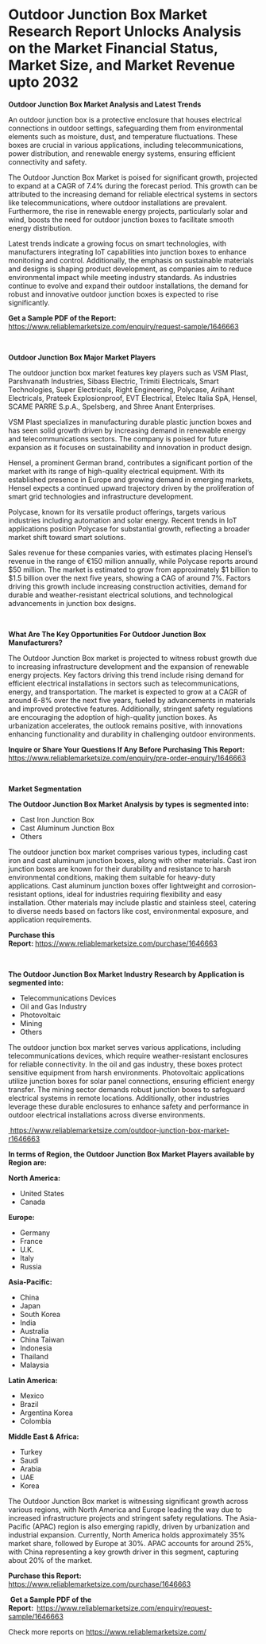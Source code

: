 <p><h1>Outdoor Junction Box Market Research Report Unlocks Analysis on the Market Financial Status, Market Size, and Market Revenue upto 2032</h1></p><p><strong>Outdoor Junction Box Market Analysis and Latest Trends</strong></p>
<p><p>An outdoor junction box is a protective enclosure that houses electrical connections in outdoor settings, safeguarding them from environmental elements such as moisture, dust, and temperature fluctuations. These boxes are crucial in various applications, including telecommunications, power distribution, and renewable energy systems, ensuring efficient connectivity and safety.</p><p>The Outdoor Junction Box Market is poised for significant growth, projected to expand at a CAGR of 7.4% during the forecast period. This growth can be attributed to the increasing demand for reliable electrical systems in sectors like telecommunications, where outdoor installations are prevalent. Furthermore, the rise in renewable energy projects, particularly solar and wind, boosts the need for outdoor junction boxes to facilitate smooth energy distribution.</p><p>Latest trends indicate a growing focus on smart technologies, with manufacturers integrating IoT capabilities into junction boxes to enhance monitoring and control. Additionally, the emphasis on sustainable materials and designs is shaping product development, as companies aim to reduce environmental impact while meeting industry standards. As industries continue to evolve and expand their outdoor installations, the demand for robust and innovative outdoor junction boxes is expected to rise significantly.</p></p>
<p><strong>Get a Sample PDF of the Report:&nbsp;</strong> <a href="https://www.reliablemarketsize.com/enquiry/request-sample/1646663?utm_campaign=1836&utm_medium=2&utm_source=Github&utm_content=ia&utm_term=23022025&utm_id=outdoor-junction-box">https://www.reliablemarketsize.com/enquiry/request-sample/1646663</a></p>
<p>&nbsp;</p>
<p><strong>Outdoor Junction Box Major Market Players</strong></p>
<p><p>The outdoor junction box market features key players such as VSM Plast, Parshvanath Industries, Sibass Electric, Trimiti Electricals, Smart Technologies, Super Electricals, Right Engineering, Polycase, Arihant Electricals, Prateek Explosionproof, EVT Electrical, Etelec Italia SpA, Hensel, SCAME PARRE S.p.A., Spelsberg, and Shree Anant Enterprises. </p><p>VSM Plast specializes in manufacturing durable plastic junction boxes and has seen solid growth driven by increasing demand in renewable energy and telecommunications sectors. The company is poised for future expansion as it focuses on sustainability and innovation in product design.</p><p>Hensel, a prominent German brand, contributes a significant portion of the market with its range of high-quality electrical equipment. With its established presence in Europe and growing demand in emerging markets, Hensel expects a continued upward trajectory driven by the proliferation of smart grid technologies and infrastructure development.</p><p>Polycase, known for its versatile product offerings, targets various industries including automation and solar energy. Recent trends in IoT applications position Polycase for substantial growth, reflecting a broader market shift toward smart solutions.</p><p>Sales revenue for these companies varies, with estimates placing Hensel’s revenue in the range of €150 million annually, while Polycase reports around $50 million. The market is estimated to grow from approximately $1 billion to $1.5 billion over the next five years, showing a CAG of around 7%. Factors driving this growth include increasing construction activities, demand for durable and weather-resistant electrical solutions, and technological advancements in junction box designs.</p></p>
<p>&nbsp;</p>
<p><strong>What Are The Key Opportunities For Outdoor Junction Box Manufacturers?</strong></p>
<p><p>The Outdoor Junction Box market is projected to witness robust growth due to increasing infrastructure development and the expansion of renewable energy projects. Key factors driving this trend include rising demand for efficient electrical installations in sectors such as telecommunications, energy, and transportation. The market is expected to grow at a CAGR of around 6-8% over the next five years, fueled by advancements in materials and improved protective features. Additionally, stringent safety regulations are encouraging the adoption of high-quality junction boxes. As urbanization accelerates, the outlook remains positive, with innovations enhancing functionality and durability in challenging outdoor environments.</p></p>
<p><strong>Inquire or Share Your Questions If Any Before Purchasing This Report:</strong> <a href="https://www.reliablemarketsize.com/enquiry/pre-order-enquiry/1646663?utm_campaign=1836&utm_medium=2&utm_source=Github&utm_content=ia&utm_term=23022025&utm_id=outdoor-junction-box">https://www.reliablemarketsize.com/enquiry/pre-order-enquiry/1646663</a></p>
<p>&nbsp;</p>
<p><strong>Market Segmentation</strong></p>
<p><strong>The Outdoor Junction Box Market Analysis by types is segmented into:</strong></p>
<p><ul><li>Cast Iron Junction Box</li><li>Cast Aluminum Junction Box</li><li>Others</li></ul></p>
<p><p>The outdoor junction box market comprises various types, including cast iron and cast aluminum junction boxes, along with other materials. Cast iron junction boxes are known for their durability and resistance to harsh environmental conditions, making them suitable for heavy-duty applications. Cast aluminum junction boxes offer lightweight and corrosion-resistant options, ideal for industries requiring flexibility and easy installation. Other materials may include plastic and stainless steel, catering to diverse needs based on factors like cost, environmental exposure, and application requirements.</p></p>
<p><strong>Purchase this Report:&nbsp;</strong><a href="https://www.reliablemarketsize.com/purchase/1646663?utm_campaign=1836&utm_medium=2&utm_source=Github&utm_content=ia&utm_term=23022025&utm_id=outdoor-junction-box">https://www.reliablemarketsize.com/purchase/1646663</a></p>
<p>&nbsp;</p>
<p><strong>The Outdoor Junction Box Market Industry Research by Application is segmented into:</strong></p>
<p><ul><li>Telecommunications Devices</li><li>Oil and Gas Industry</li><li>Photovoltaic</li><li>Mining</li><li>Others</li></ul></p>
<p><p>The outdoor junction box market serves various applications, including telecommunications devices, which require weather-resistant enclosures for reliable connectivity. In the oil and gas industry, these boxes protect sensitive equipment from harsh environments. Photovoltaic applications utilize junction boxes for solar panel connections, ensuring efficient energy transfer. The mining sector demands robust junction boxes to safeguard electrical systems in remote locations. Additionally, other industries leverage these durable enclosures to enhance safety and performance in outdoor electrical installations across diverse environments.</p></p>
<p><a href="https://www.reliablemarketsize.com/outdoor-junction-box-market-r1646663?utm_campaign=1836&utm_medium=2&utm_source=Github&utm_content=ia&utm_term=23022025&utm_id=outdoor-junction-box">&nbsp;https://www.reliablemarketsize.com/outdoor-junction-box-market-r1646663</a></p>
<p><strong>In terms of Region, the Outdoor Junction Box Market Players available by Region are:</strong></p>
<p>
    <p> <strong> North America: </strong>
        <ul>
            <li>United States</li>
            <li>Canada</li>
        </ul>
        </p> 
    <p> <strong> Europe: </strong>
        <ul>
            <li>Germany</li>
            <li>France</li>
            <li>U.K.</li>
            <li>Italy</li>
            <li>Russia</li>
        </ul>
        </p> 
    <p> <strong> Asia-Pacific: </strong>
        <ul>
            <li>China</li>
            <li>Japan</li>
            <li>South Korea</li>
            <li>India</li>
            <li>Australia</li>
            <li>China Taiwan</li>
            <li>Indonesia</li>
            <li>Thailand</li>
            <li>Malaysia</li>
        </ul>
        </p> 
    <p> <strong> Latin America: </strong>
        <ul>
            <li>Mexico</li>
            <li>Brazil</li>
            <li>Argentina Korea</li>
            <li>Colombia</li>
        </ul>
        </p> 
    <p> <strong> Middle East & Africa: </strong>
        <ul>
            <li>Turkey</li>
            <li>Saudi</li>
            <li>Arabia</li>
            <li>UAE</li>
            <li>Korea</li>
        </ul>
    </p>
    </p>
<p><p>The Outdoor Junction Box market is witnessing significant growth across various regions, with North America and Europe leading the way due to increased infrastructure projects and stringent safety regulations. The Asia-Pacific (APAC) region is also emerging rapidly, driven by urbanization and industrial expansion. Currently, North America holds approximately 35% market share, followed by Europe at 30%. APAC accounts for around 25%, with China representing a key growth driver in this segment, capturing about 20% of the market.</p></p>
<p><strong>Purchase this Report: </strong><a href="https://www.reliablemarketsize.com/purchase/1646663?utm_campaign=1836&utm_medium=2&utm_source=Github&utm_content=ia&utm_term=23022025&utm_id=outdoor-junction-box">https://www.reliablemarketsize.com/purchase/1646663</a></p>
<p>&nbsp;<strong>Get a Sample PDF of the Report:&nbsp;&nbsp;</strong><a href="https://www.reliablemarketsize.com/enquiry/request-sample/1646663?utm_campaign=1836&utm_medium=2&utm_source=Github&utm_content=ia&utm_term=23022025&utm_id=outdoor-junction-box">https://www.reliablemarketsize.com/enquiry/request-sample/1646663</a></p>
<p><strong></strong></p>
<p>Check more reports on <a href="https://www.reliablemarketsize.com/?utm_campaign=1836&utm_medium=2&utm_source=Github&utm_content=ia&utm_term=23022025&utm_id=outdoor-junction-box">https://www.reliablemarketsize.com/</a></p>